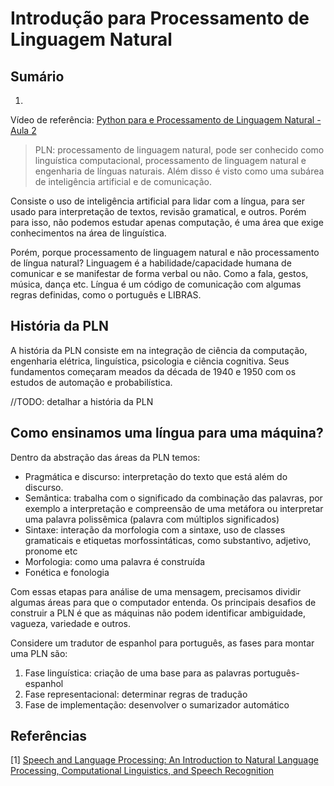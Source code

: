 # Introdução para Processamento de Linguagem Natural

## Sumário

1. 

Vídeo de referência: [Python para e  Processamento de Linguagem Natural - Aula 2](https://youtu.be/QIB5j6X0DHg)



> PLN: processamento de linguagem natural, pode ser conhecido como linguística computacional, processamento de linguagem natural e engenharia de línguas naturais.
> Além disso é visto como uma subárea de inteligência artificial e de comunicação.



Consiste o uso de inteligência artificial para lidar com a língua, para ser usado para interpretação de textos, revisão gramatical, e outros. Porém para isso, não podemos estudar apenas computação, é uma área que exige conhecimentos na área de linguística.

Porém, porque processamento de linguagem natural e não processamento de língua natural? Linguagem é a habilidade/capacidade humana de comunicar e se manifestar de forma verbal ou não. Como a fala, gestos, música, dança etc. Língua é um código de comunicação com algumas regras definidas, como o português e LIBRAS.



## História da PLN 

A história da PLN consiste em na integração de ciência da computação, engenharia elétrica, linguística, psicologia e ciência cognitiva. Seus fundamentos começaram meados da década de 1940 e 1950 com os estudos de automação e probabilística.

//TODO: detalhar a história da PLN 



## Como ensinamos uma língua para uma máquina?

Dentro da abstração das áreas da PLN temos:

- Pragmática e discurso: interpretação do texto que está além do discurso.
- Semântica: trabalha com o significado da combinação das palavras, por exemplo a interpretação e compreensão de uma metáfora ou interpretar uma palavra polissêmica (palavra com múltiplos significados)
- Sintaxe: interação da morfologia com a sintaxe, uso de classes gramaticais e etiquetas morfossintáticas, como substantivo, adjetivo, pronome etc
- Morfologia: como uma palavra é construída
- Fonética e fonologia

Com essas etapas para análise de uma mensagem, precisamos dividir algumas áreas para que o computador entenda. Os principais desafios de construir a PLN é que as máquinas não podem identificar ambiguidade, vagueza, variedade e outros.

Considere um tradutor de espanhol para português, as fases para montar uma PLN são:

1.  Fase linguística: criação de uma base para as palavras português-espanhol
2. Fase representacional: determinar regras de tradução
3. Fase de implementação: desenvolver o sumarizador automático



## Referências

[1] [Speech and Language Processing: An Introduction to Natural Language Processing, Computational Linguistics, and Speech Recognition](https://www.researchgate.net/publication/200111340_Speech_and_Language_Processing_An_Introduction_to_Natural_Language_Processing_Computational_Linguistics_and_Speech_Recognition)


